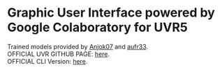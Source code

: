 # Graphic User Interface powered by Google Colaboratory for UVR5

Trained models provided by [Anjok07](https://github.com/Anjok07) and [aufr33](https://github.com/aufr33).</br>
OFFICIAL UVR GITHUB PAGE: [here](https://github.com/Anjok07/ultimatevocalremovergui).</br>
OFFICIAL CLI Version: [here](https://github.com/tsurumeso/vocal-remover).
